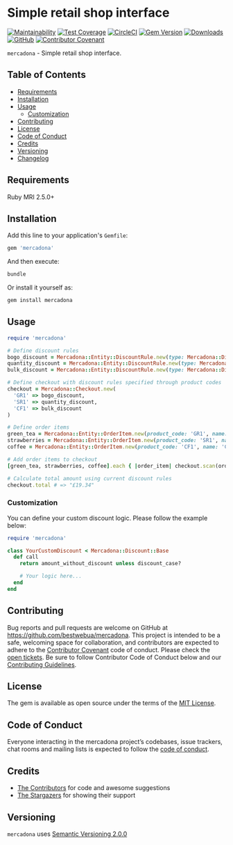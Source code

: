 # Simple retail shop interface

[![Maintainability](https://api.codeclimate.com/v1/badges/7d23569278869ef7adcc/maintainability)](https://codeclimate.com/github/bestwebua/mercadona/maintainability)
[![Test Coverage](https://api.codeclimate.com/v1/badges/7d23569278869ef7adcc/test_coverage)](https://codeclimate.com/github/bestwebua/mercadona/test_coverage)
[![CircleCI](https://circleci.com/gh/bestwebua/mercadona/tree/master.svg?style=svg)](https://circleci.com/gh/bestwebua/mercadona/tree/master)
[![Gem Version](https://badge.fury.io/rb/mercadona.svg)](https://badge.fury.io/rb/mercadona)
[![Downloads](https://img.shields.io/gem/dt/mercadona.svg?colorA=004d99&colorB=0073e6)](https://rubygems.org/gems/mercadona)
[![GitHub](https://img.shields.io/github/license/bestwebua/mercadona)](LICENSE.txt)
[![Contributor Covenant](https://img.shields.io/badge/Contributor%20Covenant-v1.4%20adopted-ff69b4.svg)](CODE_OF_CONDUCT.md)

`mercadona` - Simple retail shop interface.

## Table of Contents

- [Requirements](#requirements)
- [Installation](#installation)
- [Usage](#usage)
  - [Customization](#customization)
- [Contributing](#contributing)
- [License](#license)
- [Code of Conduct](#code-of-conduct)
- [Credits](#credits)
- [Versioning](#versioning)
- [Changelog](CHANGELOG.md)

## Requirements

Ruby MRI 2.5.0+

## Installation

Add this line to your application's `Gemfile`:

```ruby
gem 'mercadona'
```

And then execute:

```bash
bundle
```

Or install it yourself as:

```bash
gem install mercadona
```

## Usage

```ruby
require 'mercadona'

# Define discount rules
bogo_discount = Mercadona::Entity::DiscountRule.new(type: Mercadona::Discount::Bogo, condition: '>=', quantity: 2)
quantity_discount = Mercadona::Entity::DiscountRule.new(type: Mercadona::Discount::Quantity, condition: '>=', quantity: 3, discount: 0.5)
bulk_discount = Mercadona::Entity::DiscountRule.new(type: Mercadona::Discount::Bulk, condition: '>=', quantity: 3, discount: 1/3r)

# Define checkout with discount rules specified through product codes
checkout = Mercadona::Checkout.new(
  'GR1' => bogo_discount,
  'SR1' => quantity_discount,
  'CF1' => bulk_discount
)

# Define order items
green_tea = Mercadona::Entity::OrderItem.new(product_code: 'GR1', name: 'Green Tea', price: 3.11)
strawberries = Mercadona::Entity::OrderItem.new(product_code: 'SR1', name: 'Strawberries', price: 5.0)
coffee = Mercadona::Entity::OrderItem.new(product_code: 'CF1', name: 'Coffee', price: 11.23)

# Add order items to checkout
[green_tea, strawberries, coffee].each { |order_item| checkout.scan(order_item) }

# Calculate total amount using current discount rules
checkout.total # => "£19.34"
```

### Customization

You can define your custom discount logic. Please follow the example below:

```ruby
require 'mercadona'

class YourCustomDiscount < Mercadona::Discount::Base
  def call
    return amount_without_discount unless discount_case?

    # Your logic here...
  end
end
```

## Contributing

Bug reports and pull requests are welcome on GitHub at <https://github.com/bestwebua/mercadona>. This project is intended to be a safe, welcoming space for collaboration, and contributors are expected to adhere to the [Contributor Covenant](http://contributor-covenant.org) code of conduct. Please check the [open tickets](https://github.com/bestwebua/mercadona/issues). Be sure to follow Contributor Code of Conduct below and our [Contributing Guidelines](CONTRIBUTING.md).

## License

The gem is available as open source under the terms of the [MIT License](https://opensource.org/licenses/MIT).

## Code of Conduct

Everyone interacting in the mercadona project’s codebases, issue trackers, chat rooms and mailing lists is expected to follow the [code of conduct](CODE_OF_CONDUCT.md).

## Credits

- [The Contributors](https://github.com/bestwebua/mercadona/graphs/contributors) for code and awesome suggestions
- [The Stargazers](https://github.com/bestwebua/mercadona/stargazers) for showing their support

## Versioning

`mercadona` uses [Semantic Versioning 2.0.0](https://semver.org)
